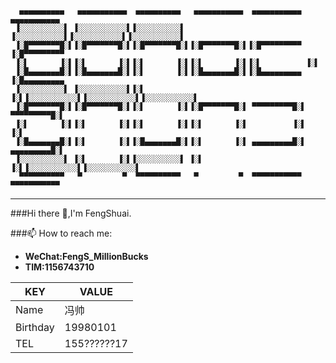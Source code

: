 ```
  ▄▄▄▄▄▄▄▄▄▄   ▄▄▄▄▄▄▄▄▄▄▄  ▄▄▄▄▄▄▄▄▄▄   ▄▄▄▄▄▄▄▄▄▄▄  ▄▄▄▄▄▄▄▄▄▄▄  ▄▄▄▄▄▄▄▄▄▄▄ 
 ▐░░░░░░░░░░▌ ▐░░░░░░░░░░░▌▐░░░░░░░░░░▌ ▐░░░░░░░░░░░▌▐░░░░░░░░░░░▌▐░░░░░░░░░░░▌
 ▐░█▀▀▀▀▀▀▀█░▌▐░█▀▀▀▀▀▀▀█░▌▐░█▀▀▀▀▀▀▀█░▌▐░█▀▀▀▀▀▀▀█░▌▐░█▀▀▀▀▀▀▀▀▀ ▐░█▀▀▀▀▀▀▀▀▀ 
 ▐░▌       ▐░▌▐░▌       ▐░▌▐░▌       ▐░▌▐░▌       ▐░▌▐░▌          ▐░▌          
 ▐░█▄▄▄▄▄▄▄█░▌▐░█▄▄▄▄▄▄▄█░▌▐░▌       ▐░▌▐░█▄▄▄▄▄▄▄█░▌▐░█▄▄▄▄▄▄▄▄▄ ▐░█▄▄▄▄▄▄▄▄▄ 
 ▐░░░░░░░░░░▌ ▐░░░░░░░░░░░▌▐░▌       ▐░▌▐░░░░░░░░░░░▌▐░░░░░░░░░░░▌▐░░░░░░░░░░░▌
 ▐░█▀▀▀▀▀▀▀█░▌▐░█▀▀▀▀▀▀▀█░▌▐░▌       ▐░▌▐░█▀▀▀▀▀▀▀█░▌ ▀▀▀▀▀▀▀▀▀█░▌ ▀▀▀▀▀▀▀▀▀█░▌
 ▐░▌       ▐░▌▐░▌       ▐░▌▐░▌       ▐░▌▐░▌       ▐░▌          ▐░▌          ▐░▌
 ▐░█▄▄▄▄▄▄▄█░▌▐░▌       ▐░▌▐░█▄▄▄▄▄▄▄█░▌▐░▌       ▐░▌ ▄▄▄▄▄▄▄▄▄█░▌ ▄▄▄▄▄▄▄▄▄█░▌
 ▐░░░░░░░░░░▌ ▐░▌       ▐░▌▐░░░░░░░░░░▌ ▐░▌       ▐░▌▐░░░░░░░░░░░▌▐░░░░░░░░░░░▌
  ▀▀▀▀▀▀▀▀▀▀   ▀         ▀  ▀▀▀▀▀▀▀▀▀▀   ▀         ▀  ▀▀▀▀▀▀▀▀▀▀▀  ▀▀▀▀▀▀▀▀▀▀▀ 
```

------

###Hi there 👋,I'm FengShuai.

###📫 How to reach me:

- **WeChat:FengS_MillionBucks**
- **TIM:1156743710**

| KEY      | VALUE       |
| -------- | ----------- |
| Name     | 冯帅        |
| Birthday | 19980101    |
| TEL      | 155??????17 |

